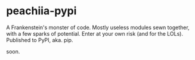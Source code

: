 # peachiia-pypi

A Frankenstein's monster of code. Mostly useless modules sewn together, with a few sparks of potential. Enter at your own risk (and for the LOLs). Published to PyPI, aka. pip.  
  
soon.
